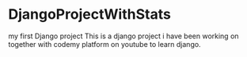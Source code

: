 # DjangoProjectWithStats
my first Django project
This is a django project i have been working on together with codemy platform on youtube to learn django.
